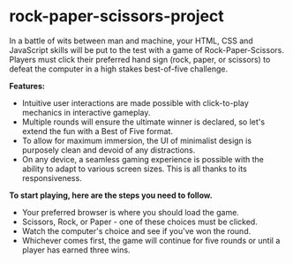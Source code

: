 # rock-paper-scissors-project

In a battle of wits between man and machine, your HTML, CSS and JavaScript skills will be put to the test with a game of Rock-Paper-Scissors. Players must click their preferred hand sign (rock, paper, or scissors) to defeat the computer in a high stakes best-of-five challenge.

**Features:**

- Intuitive user interactions are made possible with click-to-play mechanics in interactive gameplay.
- Multiple rounds will ensure the ultimate winner is declared, so let's extend the fun with a Best of Five format.
- To allow for maximum immersion, the UI of minimalist design is purposely clean and devoid of any distractions.
- On any device, a seamless gaming experience is possible with the ability to adapt to various screen sizes. This is all thanks to its responsiveness.

**To start playing, here are the steps you need to follow.**

- Your preferred browser is where you should load the game.
- Scissors, Rock, or Paper - one of these choices must be clicked.
- Watch the computer's choice and see if you've won the round.
- Whichever comes first, the game will continue for five rounds or until a player has earned three wins.
